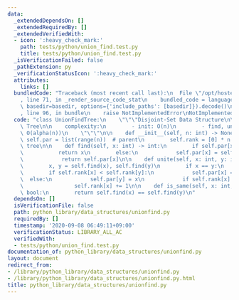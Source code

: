 ```yaml
---
data:
  _extendedDependsOn: []
  _extendedRequiredBy: []
  _extendedVerifiedWith:
  - icon: ':heavy_check_mark:'
    path: tests/python/union_find.test.py
    title: tests/python/union_find.test.py
  _isVerificationFailed: false
  _pathExtension: py
  _verificationStatusIcon: ':heavy_check_mark:'
  attributes:
    links: []
  bundledCode: "Traceback (most recent call last):\n  File \"/opt/hostedtoolcache/Python/3.9.1/x64/lib/python3.9/site-packages/onlinejudge_verify/documentation/build.py\"\
    , line 71, in _render_source_code_stat\n    bundled_code = language.bundle(stat.path,\
    \ basedir=basedir, options={'include_paths': [basedir]}).decode()\n  File \"/opt/hostedtoolcache/Python/3.9.1/x64/lib/python3.9/site-packages/onlinejudge_verify/languages/python.py\"\
    , line 96, in bundle\n    raise NotImplementedError\nNotImplementedError\n"
  code: "class UnionFindTree:\n    \"\"\"Disjoint-Set Data Structure\n\n    Union-Find\
    \ Tree\n\n    complexity:\n        - init: O(n)\n        - find, unite, same:\
    \ O(alpha(n))\n    \"\"\"\n\n    def __init__(self, n: int) -> None:\n       \
    \ self.par = list(range(n))  # parent\n        self.rank = [0] * n  # depth of\
    \ tree\n\n    def find(self, x: int) -> int:\n        if self.par[x] == x:\n \
    \           return x\n        else:\n            self.par[x] = self.find(self.par[x])\n\
    \            return self.par[x]\n\n    def unite(self, x: int, y: int) -> None:\n\
    \        x, y = self.find(x), self.find(y)\n        if x == y:\n            return\n\
    \        if self.rank[x] < self.rank[y]:\n            self.par[x] = y\n      \
    \  else:\n            self.par[y] = x\n            if self.rank[x] == self.rank[y]:\n\
    \                self.rank[x] += 1\n\n    def is_same(self, x: int, y: int) ->\
    \ bool:\n        return self.find(x) == self.find(y)\n"
  dependsOn: []
  isVerificationFile: false
  path: python_library/data_structures/unionfind.py
  requiredBy: []
  timestamp: '2020-09-08 06:49:11+09:00'
  verificationStatus: LIBRARY_ALL_AC
  verifiedWith:
  - tests/python/union_find.test.py
documentation_of: python_library/data_structures/unionfind.py
layout: document
redirect_from:
- /library/python_library/data_structures/unionfind.py
- /library/python_library/data_structures/unionfind.py.html
title: python_library/data_structures/unionfind.py
---
```


